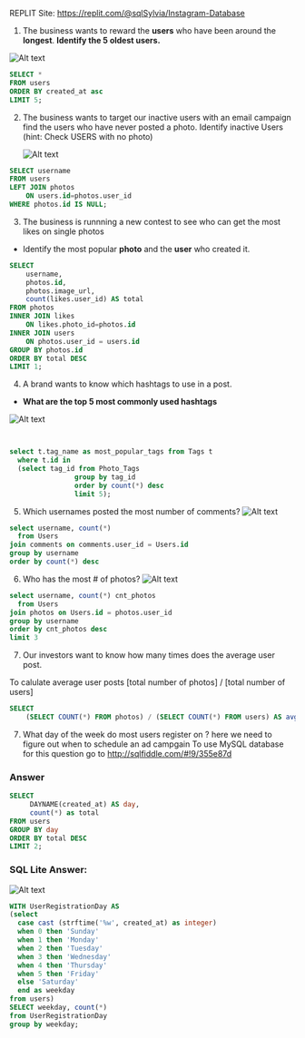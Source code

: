 
REPLIT Site: https://replit.com/@sqlSylvia/Instagram-Database


1. The business wants to reward the **users** who have been around the **longest**. 
   **Identify the 5 oldest users.**

![Alt text](2023-09-21_15-24-47.png)

``` sql 
SELECT * 
FROM users
ORDER BY created_at asc
LIMIT 5;
``` 

2. The business wants to target our inactive users with an email campaign find the users who have never posted a photo. Identify inactive Users (hint: Check USERS with no photo)
   
   ![Alt text](image.png)
  
``` sql 
SELECT username
FROM users
LEFT JOIN photos
	ON users.id=photos.user_id
WHERE photos.id IS NULL;
```

3. The business is runnning a new contest to see who can get the most likes on single photos
- Identify the most popular **photo** and the **user** who created it.


``` sql 
SELECT 
    username,
	photos.id,
    photos.image_url, 
    count(likes.user_id) AS total
FROM photos
INNER JOIN likes 
    ON likes.photo_id=photos.id
INNER JOIN users
    ON photos.user_id = users.id
GROUP BY photos.id 
ORDER BY total DESC
LIMIT 1;
```  

4. A brand wants to know  which hashtags to use in a post.
  - **What are the top 5 most commonly used hashtags**

![Alt text](image-1.png)
``` sql 


select t.tag_name as most_popular_tags from Tags t
  where t.id in 
  (select tag_id from Photo_Tags
                group by tag_id
                order by count(*) desc
                limit 5);
```

5. Which usernames posted the most number of comments?
![Alt text](2023-09-21_15-31-35.png)
``` sql 
select username, count(*)
  from Users
join comments on comments.user_id = Users.id
group by username
order by count(*) desc 
```





6. Who has the most # of photos?
  ![Alt text](image-2.png)
``` sql 
select username, count(*) cnt_photos 
  from Users
join photos on Users.id = photos.user_id
group by username
order by cnt_photos desc 
limit 3
```

7.  Our investors want to know how many times does the average user post.
  
  To calulate average user posts
  [total number of photos] / [total number of users]

``` sql 
SELECT 
	(SELECT COUNT(*) FROM photos) / (SELECT COUNT(*) FROM users) AS avg;
```

7. What day of the week do most users register on ?
 here we need to figure out when to schedule an ad campgain
To use MySQL database for this question go to http://sqlfiddle.com/#!9/355e87d
### Answer 
``` sql 
SELECT 
     DAYNAME(created_at) AS day,
     count(*) as total
FROM users
GROUP BY day
ORDER BY total DESC
LIMIT 2;
```

### SQL Lite Answer:
![Alt text](image-3.png)
``` sql 
WITH UserRegistrationDay AS 
(select
  case cast (strftime('%w', created_at) as integer)
  when 0 then 'Sunday'
  when 1 then 'Monday'
  when 2 then 'Tuesday'
  when 3 then 'Wednesday'
  when 4 then 'Thursday'
  when 5 then 'Friday'
  else 'Saturday' 
  end as weekday
from users)
SELECT weekday, count(*) 
from UserRegistrationDay
group by weekday;
```